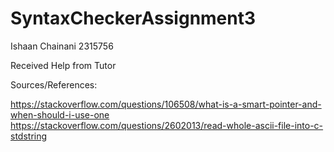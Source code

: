 # SyntaxCheckerAssignment3

Ishaan Chainani
2315756

Received Help from Tutor

Sources/References:

https://stackoverflow.com/questions/106508/what-is-a-smart-pointer-and-when-should-i-use-one https://stackoverflow.com/questions/2602013/read-whole-ascii-file-into-c-stdstring

